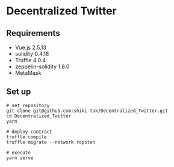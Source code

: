 # Decentralized Twitter

## Requirements
- Vue.js 2.5.13
- solidity 0.4.18
- Truffle 4.0.4
- zeppelin-solidity 1.8.0
- MetaMask

## Set up
```
# set repository
git clone git@github.com:shiki-tak/Decentralized_Twitter.git
cd Decentralized_Twitter  
yarn

# deploy contract
truffle compile  
truffle migrate --network ropsten  

# execute
yarn serve
```

